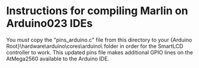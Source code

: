 Instructions for compiling Marlin on Arduino023 IDEs
====================================================

You *must* copy the "pins_arduino.c" file from this directory to your {Arduino Root}\hardware\arduino\cores\arduino\ folder in order for the SmartLCD controller to work. This updated pins file makes additional GPIO lines on the AtMega2560 available to the Arduino IDE.